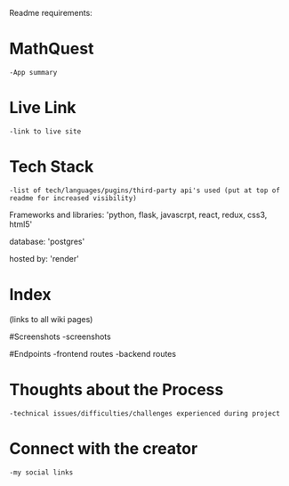 Readme requirements:

# MathQuest
    -App summary

# Live Link
    -link to live site

# Tech Stack
    -list of tech/languages/pugins/third-party api's used (put at top of readme for increased visibility)

Frameworks and libraries:
    'python, flask, javascrpt, react, redux, css3, html5'

  database:
    'postgres'

  hosted by:
    'render'

# Index
(links to all wiki pages)

#Screenshots
    -screenshots

#Endpoints
    -frontend routes
    -backend routes

# Thoughts about the Process
    -technical issues/difficulties/challenges experienced during project

# Connect with the creator
    -my social links
